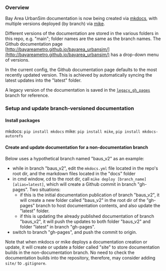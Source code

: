 ### Overview

Bay Area UrbanSim documentation is now being created via [mkdocs](https://www.mkdocs.org), with multiple versions deployed (by branch) via [mike](https://github.com/jimporter/mike).

Different versions of the documentation are stored in the various folders in this repo, e.g. "main"; folder names are the same as the branch names. The Github documentation page [http://bayareametro.github.io/bayarea_urbansim/](http://bayareametro.github.io/bayarea_urbansim/) has a drop-down menu of versions.

In the current config, the Github documentation page defaults to the most recently updated version. This is achieved by automatically syncing the latest updates into the "latest" folder.

A legacy version of the documentation is saved in the [`legacy_gh_pages`](https://github.com/BayAreaMetro/bayarea_urbansim/tree/legacy_gh_pages) branch for reference.

### Setup and update branch-versioned documentation

#### Install packages

mkdocs: `pip install mkdocs`
mike: `pip install mike`, `pip install mkdocs-autorefs`

#### Create and update documentation for a non-documentation branch

Below uses a hypothetical branch named "baus_v2" as an example:
* while in branch "baus_v2", edit the `mkdocs.yml` file located in the repo's root dir, and the markdown files located in the "docs" folder
* in cmd window, cd to the root dir, call `mike deploy [branch_name] [alias=latest]`, which will create a Github commit in branch "gh-pages". Two situations:
	* if this is the initial documentation publication of branch "baus_v2", it will create a new folder called "baus_v2" in the root dir of the "gh-pages" branch to host documentation contents, and also update the "latest" folder.  
	* if this is updating the already published documentation of branch "baus_v2", it will push the updates to both folder "baus_v2" and folder "latest" in branch "gh-pages".
* switch to branch "gh-pages", and push the commit to origin.

Note that when mkdocs or mike deploys a documentation creation or update, it will create or update a folder called "site" to store documentation builds in the non-documentation branch. No need to check the documentation builds into the repository, therefore, may consider adding `site/` to `.gitignore`.